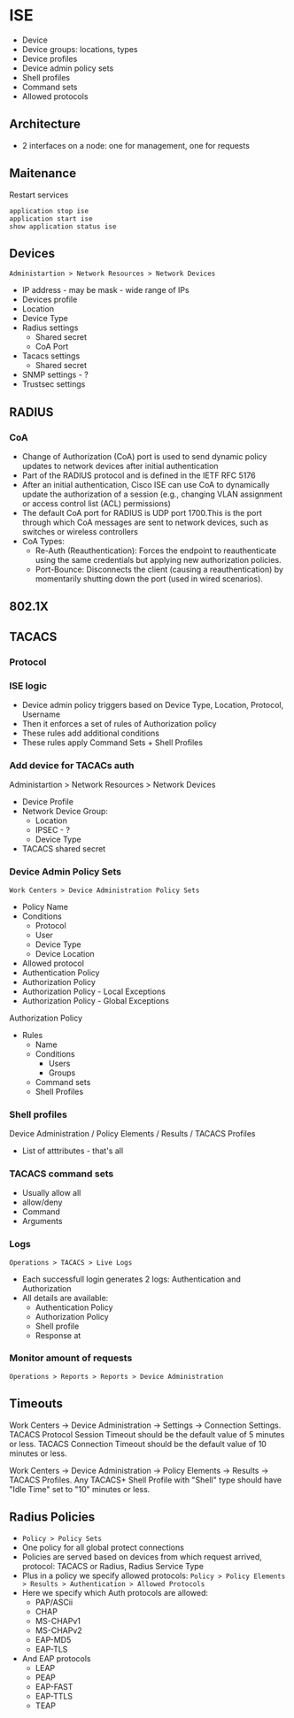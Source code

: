 # ISE

- Device
- Device groups: locations, types
- Device profiles
- Device admin policy sets
- Shell profiles
- Command sets
- Allowed protocols

## Architecture

- 2 interfaces on a node: one for management, one for requests

## Maitenance

Restart services

```
application stop ise
application start ise
show application status ise
```

## Devices

`Administartion > Network Resources > Network Devices`

- IP address - may be mask - wide range of IPs
- Devices profile
- Location
- Device Type
- Radius settings
  - Shared secret
  - CoA Port
- Tacacs settings
  - Shared secret
- SNMP settings - ?
- Trustsec settings

## RADIUS

### CoA

- Change of Authorization (CoA) port is used to send dynamic policy updates to network devices after initial authentication
- Part of the RADIUS protocol and is defined in the IETF RFC 5176
- After an initial authentication, Cisco ISE can use CoA to dynamically update the authorization of a session (e.g., changing VLAN assignment or access control list (ACL) permissions)
- The default CoA port for RADIUS is UDP port 1700.This is the port through which CoA messages are sent to network devices, such as switches or wireless controllers
- CoA Types:
  - Re-Auth (Reauthentication): Forces the endpoint to reauthenticate using the same credentials but applying new authorization policies.
  - Port-Bounce: Disconnects the client (causing a reauthentication) by momentarily shutting down the port (used in wired scenarios).

## 802.1X

## TACACS

### Protocol

### ISE logic

- Device admin policy triggers based on Device Type, Location, Protocol, Username
- Then it enforces a set of rules of Authorization policy
- These rules add additional conditions
- These rules apply Command Sets + Shell Profiles

### Add device for TACACs auth

Administartion > Network Resources > Network Devices

- Device Profile
- Network Device Group:
  - Location
  - IPSEC - ?
  - Device Type
- TACACS shared secret

### Device Admin Policy Sets

`Work Centers > Device Administration Policy Sets`

- Policy Name
- Conditions
  - Protocol
  - User
  - Device Type
  - Device Location
- Allowed protocol
- Authentication Policy
- Authorization Policy
- Authorization Policy - Local Exceptions
- Authorization Policy - Global Exceptions

Authorization Policy

- Rules
  - Name
  - Conditions
    - Users
    - Groups
  - Command sets
  - Shell Profiles
 
### Shell profiles

Device Administration / Policy Elements / Results / TACACS Profiles

- List of atttributes - that's all

### TACACS command sets

- Usually allow all
- allow/deny
- Command
- Arguments

### Logs

`Operations > TACACS > Live Logs`

- Each successfull login generates 2 logs: Authentication and Authorization
- All details are available:
  - Authentication Policy
  - Authorization Policy
  - Shell profile
  - Response at

### Monitor amount of requests

`Operations > Reports > Reports > Device Administration`

## Timeouts

Work Centers -> Device Administration -> Settings -> Connection Settings.
TACACS Protocol Session Timeout should be the default value of 5 minutes or less.
TACACS Connection Timeout should be the default value of 10 minutes or less.

Work Centers -> Device Administration -> Policy Elements -> Results -> TACACS Profiles.
Any TACACS+ Shell Profile with "Shell" type should have "Idle Time" set to "10" minutes or less.

## Radius Policies

- `Policy > Policy Sets`
- One policy for all global protect connections
- Policies are served based on devices from which request arrived, protocol: TACACS or Radius, Radius Service Type
- Plus in a policy we specify allowed protocols: `Policy > Policy Elements > Results > Authentication > Allowed Protocols`
- Here we specify which Auth protocols are allowed:
  - PAP/ASCii
  - CHAP
  - MS-CHAPv1
  - MS-CHAPv2
  - EAP-MD5
  - EAP-TLS
- And EAP protocols
  - LEAP
  - PEAP
  - EAP-FAST
  - EAP-TTLS
  - TEAP
